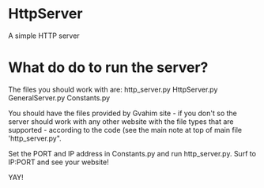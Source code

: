 # HttpServer
A simple HTTP server

# What do do to run the server?

The files you should work with are:
http_server.py
HttpServer.py
GeneralServer.py
Constants.py

You should have the files provided by Gvahim site - if you don't so the server should work with any other website with the file types that are supported - according to the code (see the main note at top of main file 'http_server.py".

Set the PORT and IP address in Constants.py and run http_server.py.
Surf to IP:PORT and see your website!

YAY!
